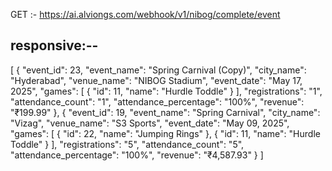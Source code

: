 
GET :- https://ai.alviongs.com/webhook/v1/nibog/complete/event

responsive:--
------------
[
    {
        "event_id": 23,
        "event_name": "Spring Carnival (Copy)",
        "city_name": "Hyderabad",
        "venue_name": "NIBOG Stadium",
        "event_date": "May 17, 2025",
        "games": [
            {
                "id": 11,
                "name": "Hurdle Toddle"
            }
        ],
        "registrations": "1",
        "attendance_count": "1",
        "attendance_percentage": "100%",
        "revenue": "₹199.99"
    },
    {
        "event_id": 19,
        "event_name": "Spring Carnival",
        "city_name": "Vizag",
        "venue_name": "S3 Sports",
        "event_date": "May 09, 2025",
        "games": [
            {
                "id": 22,
                "name": "Jumping Rings"
            },
            {
                "id": 11,
                "name": "Hurdle Toddle"
            }
        ],
        "registrations": "5",
        "attendance_count": "5",
        "attendance_percentage": "100%",
        "revenue": "₹4,587.93"
    }
]




